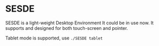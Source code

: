 # SESDE
SESDE is a light-weight Desktop Environment
It could be in use now.
It supports and designed for both touch-screen and pointer.

Tablet mode is supported, use `./SESDE tablet`
